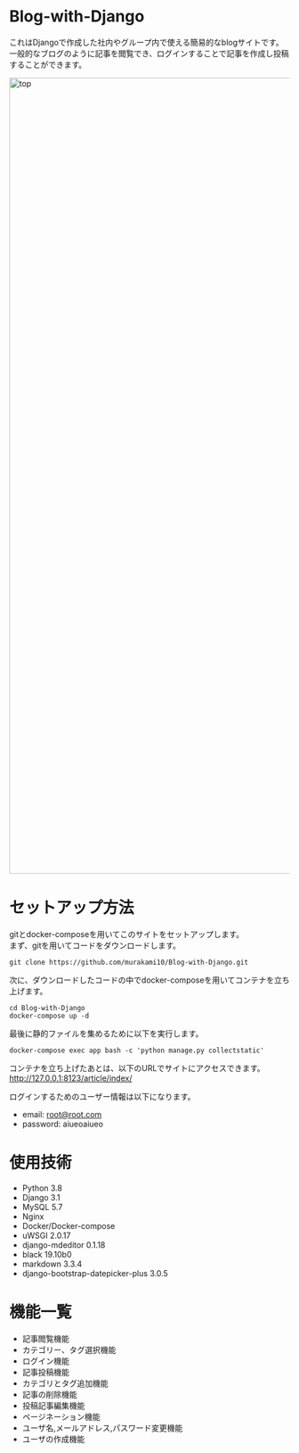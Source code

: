 # Blog-with-Django

これはDjangoで作成した社内やグループ内で使える簡易的なblogサイトです。  
一般的なブログのように記事を閲覧でき、ログインすることで記事を作成し投稿することができます。

<img width="1427" alt="top" src="https://user-images.githubusercontent.com/53958213/113576870-4b08f280-965b-11eb-8520-cec43296e6bb.png">

# セットアップ方法

gitとdocker-composeを用いてこのサイトをセットアップします。  
まず、gitを用いてコードをダウンロードします。
~~~
git clone https://github.com/murakami10/Blog-with-Django.git
~~~  
次に、ダウンロードしたコードの中でdocker-composeを用いてコンテナを立ち上げます。
~~~
cd Blog-with-Django
docker-compose up -d
~~~  
最後に静的ファイルを集めるために以下を実行します。  
~~~
docker-compose exec app bash -c 'python manage.py collectstatic'
~~~  
コンテナを立ち上げたあとは、以下のURLでサイトにアクセスできます。  
http://127.0.0.1:8123/article/index/  

ログインするためのユーザー情報は以下になります。  
* email: root@root.com  
* password: aiueoaiueo

# 使用技術
- Python 3.8
- Django 3.1
- MySQL 5.7
- Nginx
- Docker/Docker-compose
- uWSGI 2.0.17
- django-mdeditor 0.1.18
- black 19.10b0
- markdown 3.3.4
- django-bootstrap-datepicker-plus 3.0.5

# 機能一覧

- 記事閲覧機能
- カテゴリー、タグ選択機能
- ログイン機能
- 記事投稿機能
- カテゴリとタグ追加機能
- 記事の削除機能
- 投稿記事編集機能
- ページネーション機能 
- ユーザ名,メールアドレス,パスワード変更機能
- ユーザの作成機能
